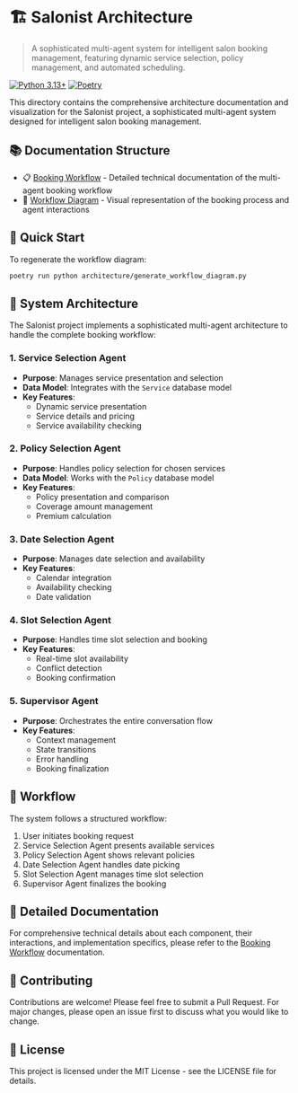 # 🏗️ Salonist Architecture

> A sophisticated multi-agent system for intelligent salon booking management, featuring dynamic service selection, policy management, and automated scheduling.

[![Python 3.13+](https://img.shields.io/badge/python-3.13+-blue.svg)](https://www.python.org/downloads/)
[![Poetry](https://img.shields.io/badge/poetry-1.7+-blue.svg)](https://python-poetry.org/)

This directory contains the comprehensive architecture documentation and visualization for the Salonist project, a sophisticated multi-agent system designed for intelligent salon booking management.

## 📚 Documentation Structure

- 📋 [Booking Workflow](booking_workflow.md) - Detailed technical documentation of the multi-agent booking workflow
- 🎨 [Workflow Diagram](workflow_diagram.png) - Visual representation of the booking process and agent interactions

## 🚀 Quick Start

To regenerate the workflow diagram:

```bash
poetry run python architecture/generate_workflow_diagram.py
```

## 🏢 System Architecture

The Salonist project implements a sophisticated multi-agent architecture to handle the complete booking workflow:

### 1. Service Selection Agent
- **Purpose**: Manages service presentation and selection
- **Data Model**: Integrates with the `Service` database model
- **Key Features**:
  - Dynamic service presentation
  - Service details and pricing
  - Service availability checking

### 2. Policy Selection Agent
- **Purpose**: Handles policy selection for chosen services
- **Data Model**: Works with the `Policy` database model
- **Key Features**:
  - Policy presentation and comparison
  - Coverage amount management
  - Premium calculation

### 3. Date Selection Agent
- **Purpose**: Manages date selection and availability
- **Key Features**:
  - Calendar integration
  - Availability checking
  - Date validation

### 4. Slot Selection Agent
- **Purpose**: Handles time slot selection and booking
- **Key Features**:
  - Real-time slot availability
  - Conflict detection
  - Booking confirmation

### 5. Supervisor Agent
- **Purpose**: Orchestrates the entire conversation flow
- **Key Features**:
  - Context management
  - State transitions
  - Error handling
  - Booking finalization

## 🔄 Workflow

The system follows a structured workflow:
1. User initiates booking request
2. Service Selection Agent presents available services
3. Policy Selection Agent shows relevant policies
4. Date Selection Agent handles date picking
5. Slot Selection Agent manages time slot selection
6. Supervisor Agent finalizes the booking

## 📖 Detailed Documentation

For comprehensive technical details about each component, their interactions, and implementation specifics, please refer to the [Booking Workflow](booking_workflow.md) documentation.

## 🤝 Contributing

Contributions are welcome! Please feel free to submit a Pull Request. For major changes, please open an issue first to discuss what you would like to change.

## 📄 License

This project is licensed under the MIT License - see the LICENSE file for details. 